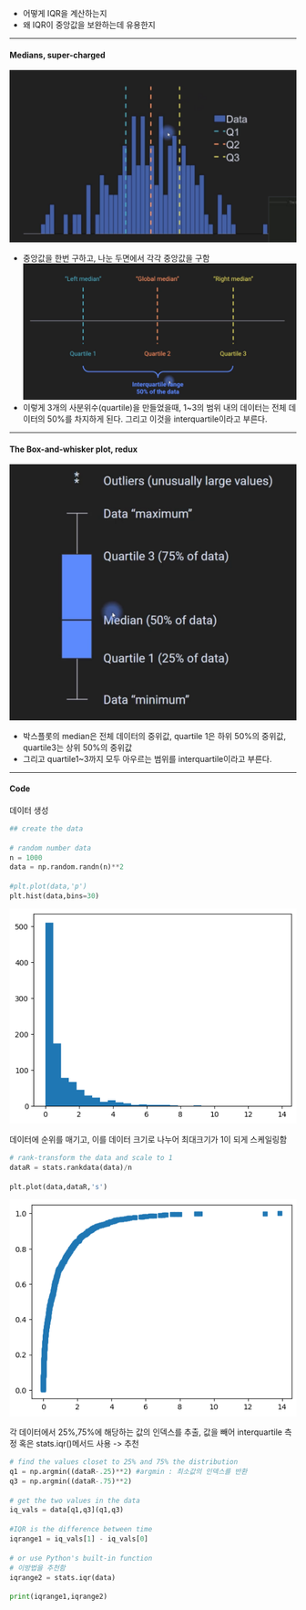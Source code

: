 - 어떻게 IQR을 계산하는지
- 왜 IQR이 중앙값을 보완하는데 유용한지

-------
#### Medians, super-charged
![48.medians_super_charged](../pic/6.descriptive%20statistics/48.medians_super_charged.png)
- 중앙값을 한번 구하고, 나눈 두면에서 각각 중앙값을 구함
![48.medians_super_charged2](../pic/6.descriptive%20statistics/48.medians_super_charged2.png)
- 이렇게 3개의 사분위수(quartile)을 만들었을때, 1~3의 범위 내의 데이터는 전체 데이터의 50%를 차지하게 된다. 그리고 이것을 interquartile이라고 부른다.
-----
#### The Box-and-whisker plot, redux
![48.box_plot](../pic/6.descriptive%20statistics/48.box_plot.png)
- 박스플롯의 median은 전체 데이터의 중위값, quartile 1은 하위 50%의 중위값, quartile3는 상위 50%의 중위값
- 그리고 quartile1~3까지 모두 아우르는 범위를 interquartile이라고 부른다.
---
#### Code

데이터 생성
```python
## create the data

# random number data
n = 1000
data = np.random.randn(n)**2

#plt.plot(data,'p')
plt.hist(data,bins=30)
```
![48.gen_data](../pic/6.descriptive%20statistics/48.gen_data.png)

데이터에 순위를 매기고, 이를 데이터 크기로 나누어 최대크기가 1이 되게 스케일링함
```python
# rank-transform the data and scale to 1
dataR = stats.rankdata(data)/n

plt.plot(data,dataR,'s')
```
![48.data_scale](../pic/6.descriptive%20statistics/48.data_scale.png)

각 데이터에서 25%,75%에  해당하는 값의 인덱스를 추출, 값을 빼어 interquartile 측정
혹은 stats.iqr()메서드 사용 -> 추천
```python
# find the values closet to 25% and 75% the distribution
q1 = np.argmin((dataR-.25)**2) #argmin : 최소값의 인덱스를 반환
q3 = np.argmin((dataR-.75)**2)

# get the two values in the data
iq_vals = data[q1,q3](q1,q3)

#IQR is the difference between time
iqrange1 = iq_vals[1] - iq_vals[0]

# or use Python's built-in function
# 이방법을 추천함
iqrange2 = stats.iqr(data)

print(iqrange1,iqrange2)
```